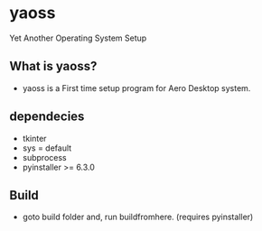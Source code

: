 # yaoss
Yet Another Operating System Setup

## What is yaoss?
- yaoss is a First time setup program for Aero Desktop system.

## dependecies
- tkinter
- sys = default
- subprocess
- pyinstaller >= 6.3.0

## Build
- goto build folder and, run buildfromhere.
  (requires pyinstaller)
